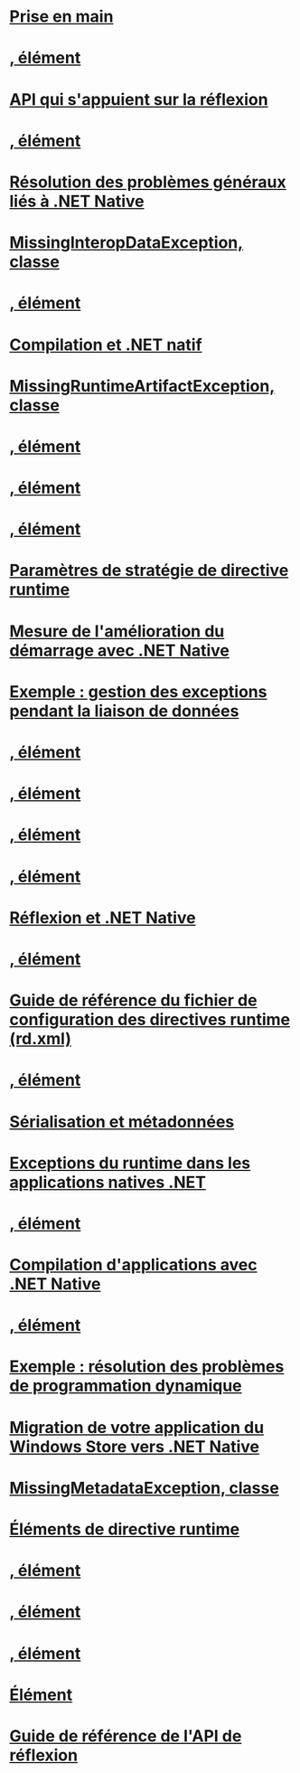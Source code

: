# [Prise en main](getting-started-with-net-native.md)
# [<Subtypes>, élément](subtypes-element-net-native.md)
# [API qui s'appuient sur la réflexion](apis-that-rely-on-reflection.md)
# [<Library>, élément](library-element-net-native.md)
# [Résolution des problèmes généraux liés à .NET Native](net-native-general-troubleshooting.md)
# [MissingInteropDataException, classe](missinginteropdataexception-class-net-native.md)
# [<Event>, élément](event-element-net-native.md)
# [Compilation et .NET natif](net-native-and-compilation.md)
# [MissingRuntimeArtifactException, classe](missingruntimeartifactexception-class-net-native.md)
# [<TypeParameter>, élément](typeparameter-element-net-native.md)
# [<Assembly>, élément](assembly-element-net-native.md)
# [<GenericParameter>, élément](genericparameter-element-net-native.md)
# [Paramètres de stratégie de directive runtime](runtime-directive-policy-settings.md)
# [Mesure de l'amélioration du démarrage avec .NET Native](measuring-startup-improvement-with-net-native.md)
# [Exemple : gestion des exceptions pendant la liaison de données](example-handling-exceptions-when-binding-data.md)
# [<Application>, élément](application-element-net-native.md)
# [<Property>, élément](property-element-net-native.md)
# [<TypeInstantiation>, élément](typeinstantiation-element-net-native.md)
# [<MethodInstantiation>, élément](methodinstantiation-element-net-native.md)
# [Réflexion et .NET Native](reflection-and-net-native.md)
# [<AttributeImplies>, élément](attributeimplies-element-net-native.md)
# [Guide de référence du fichier de configuration des directives runtime (rd.xml)](runtime-directives-rd-xml-configuration-file-reference.md)
# [<Field>, élément](field-element-net-native.md)
# [Sérialisation et métadonnées](serialization-and-metadata.md)
# [Exceptions du runtime dans les applications natives .NET](runtime-exceptions-in-net-native-apps.md)
# [<Namespace>, élément](namespace-element-net-native.md)
# [Compilation d'applications avec .NET Native](index.md)
# [<Directives>, élément](directives-element-net-native.md)
# [Exemple : résolution des problèmes de programmation dynamique](example-troubleshooting-dynamic-programming.md)
# [Migration de votre application du Windows Store vers .NET Native](migrating-your-windows-store-app-to-net-native.md)
# [MissingMetadataException, classe](missingmetadataexception-class-net-native.md)
# [Éléments de directive runtime](runtime-directive-elements.md)
# [<ImpliesType>, élément](impliestype-element-net-native.md)
# [<Method>, élément](method-element-net-native.md)
# [<Parameter>, élément](parameter-element-net-native.md)
# [Élément <Type>](type-element-net-native.md)
# [Guide de référence de l'API de réflexion](net-native-reflection-api-reference.md)
